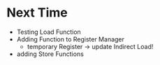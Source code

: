 # Next Time

- Testing Load Function
- Adding Function to Register Manager
    - temporary Register
-> update Indirect Load!
- adding Store Functions